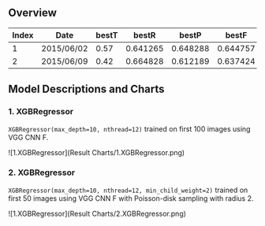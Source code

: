 ## Overview

| Index | Date       | bestT | bestR    | bestP    | bestF    | R_max    | P_max    | F_max    | Area_PR  |
|-------|------------|-------|----------|----------|----------|----------|----------|----------|----------|
| 1     | 2015/06/02 | 0.57  | 0.641265 | 0.648288 | 0.644757 | 0.675249 | 0.664943 | 0.670056 | 0.423171 |
| 2     | 2015/06/09 | 0.42  | 0.664828 | 0.612189 | 0.637424 | 0.698683 | 0.628423 | 0.661693 | 0.49634  |



## Model Descriptions and Charts
### 1. XGBRegressor
`XGBRegressor(max_depth=10, nthread=12)` trained on first 100 images using VGG CNN F.

![1.XGBRegressor](Result Charts/1.XGBRegressor.png)

### 2. XGBRegressor
`XGBRegressor(max_depth=10, nthread=12, min_child_weight=2)` trained on first 50 images using VGG CNN F with Poisson-disk sampling with radius 2.

![1.XGBRegressor](Result Charts/2.XGBRegressor.png)